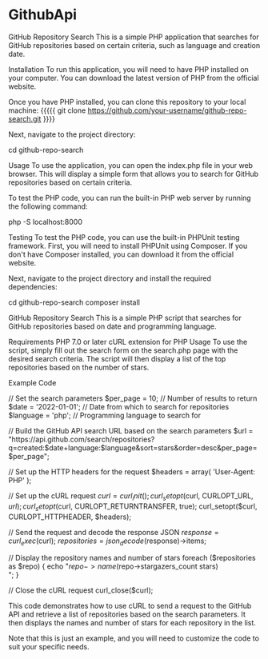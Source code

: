 # GithubApi

GitHub Repository Search
This is a simple PHP application that searches for GitHub repositories based on certain criteria, such as language and creation date.

Installation
To run this application, you will need to have PHP installed on your computer. You can download the latest version of PHP from the official website.

Once you have PHP installed, you can clone this repository to your local machine:
 {{{{{  git clone https://github.com/your-username/github-repo-search.git }}}}
 
 Next, navigate to the project directory:

cd github-repo-search

Usage
To use the application, you can open the index.php file in your web browser. This will display a simple form that allows you to search for GitHub repositories based on certain criteria.

To test the PHP code, you can run the built-in PHP web server by running the following command:

php -S localhost:8000

Testing
To test the PHP code, you can use the built-in PHPUnit testing framework. First, you will need to install PHPUnit using Composer. If you don't have Composer installed, you can download it from the official website.

Next, navigate to the project directory and install the required dependencies:

cd github-repo-search
composer install

GitHub Repository Search
This is a simple PHP script that searches for GitHub repositories based on date and programming language.

Requirements
PHP 7.0 or later
cURL extension for PHP
Usage
To use the script, simply fill out the search form on the search.php page with the desired search criteria. The script will then display a list of the top repositories based on the number of stars.

Example Code

// Set the search parameters
$per_page = 10; // Number of results to return
$date = '2022-01-01'; // Date from which to search for repositories
$language = 'php'; // Programming language to search for

// Build the GitHub API search URL based on the search parameters
$url = "https://api.github.com/search/repositories?q=created:$date+language:$language&sort=stars&order=desc&per_page=$per_page";

// Set up the HTTP headers for the request
$headers = array(
    'User-Agent: PHP'
);

// Set up the cURL request
$curl = curl_init();
curl_setopt($curl, CURLOPT_URL, $url);
curl_setopt($curl, CURLOPT_RETURNTRANSFER, true);
curl_setopt($curl, CURLOPT_HTTPHEADER, $headers);

// Send the request and decode the response JSON
$response = curl_exec($curl);
$repositories = json_decode($response)->items;

// Display the repository names and number of stars
foreach ($repositories as $repo) {
    echo "$repo->name ($repo->stargazers_count stars)<br>";
}

// Close the cURL request
curl_close($curl);

This code demonstrates how to use cURL to send a request to the GitHub API and retrieve a list of repositories based on the search parameters. It then displays the names and number of stars for each repository in the list.

Note that this is just an example, and you will need to customize the code to suit your specific needs.





